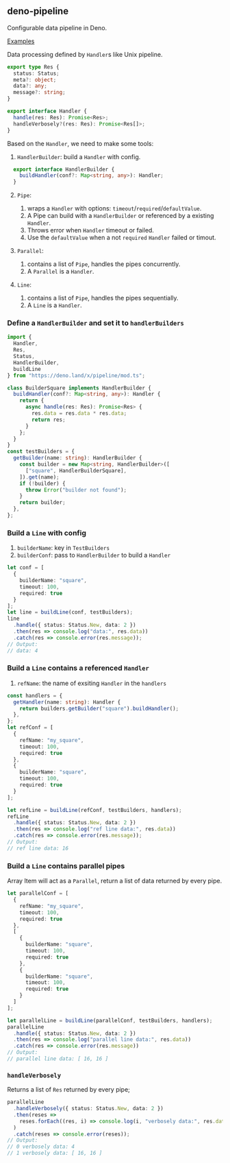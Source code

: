 ## deno-pipeline

Configurable data pipeline in Deno.

[Examples](https://github.com/Focinfi/deno-pipeline/blob/master/example.ts)

Data processing defined by `Handler`s like Unix pipeline. 

```typescript
export type Res {
  status: Status;
  meta?: object;
  data?: any;
  message?: string;
}

export interface Handler {
  handle(res: Res): Promise<Res>;
  handleVerbosely?(res: Res): Promise<Res[]>;
}
```

Based on the `Handler`, we need to make some tools:
1. `HandlerBuilder`: build a `Handler` with config.
```typescript
  export interface HandlerBuilder {
    buildHandler(conf?: Map<string, any>): Handler;
  }
```
2. `Pipe`:
    1. wraps a `Handler` with options: `timeout`/`required`/`defaultValue`. 
    2. A Pipe can build with a `HandlerBuilder` or referenced by a existing `Handler`.
    3. Throws error when `Handler` timeout or failed.
    4. Use the `defaultValue` when a not `required` `Handler` failed or timout.
3. `Parallel`: 
    1. contains a list of `Pipe`, handles the pipes concurrently.
    2. A `Parallel` is a `Handler`.

3. `Line`:
    1. contains a list of `Pipe`, handles the pipes sequentially.
    2. A `Line` is a `Handler`.


### Define a `HandlerBuilder` and set it to `handlerBuilders`
```typescript
import {
  Handler,
  Res,
  Status,
  HandlerBuilder,
  buildLine
} from "https://deno.land/x/pipeline/mod.ts";

class BuilderSquare implements HandlerBuilder {
  buildHandler(conf?: Map<string, any>): Handler {
    return {
      async handle(res: Res): Promise<Res> {
        res.data = res.data * res.data;
        return res;
      }
    };
  }
}
const testBuilders = {
  getBuilder(name: string): HandlerBuilder {
    const builder = new Map<string, HandlerBuilder>([
      ["square", HandlerBuilderSquare],
    ]).get(name);
    if (!builder) {
      throw Error("builder not found");
    }
    return builder;
  },
};
```

### Build a `Line` with config
1. `builderName`: key in `TestBuilders`
2. `builderConf`: pass to `HandlerBuilder` to build a `Handler`

```typescript
let conf = [
  {
    builderName: "square",
    timeout: 100,
    required: true
  }
];
let line = buildLine(conf, testBuilders);
line
  .handle({ status: Status.New, data: 2 })
  .then(res => console.log("data:", res.data))
  .catch(res => console.error(res.message));
// Output:
// data: 4
```

### Build a `Line` contains a referenced `Handler`
1. `refName`: the name of exsiting `Handler` in the `handlers`

```typescript
const handlers = {
  getHandler(name: string): Handler {
    return builders.getBuilder("square").buildHandler();
  },
};
let refConf = [
  {
    refName: "my_square",
    timeout: 100,
    required: true
  },
  {
    builderName: "square",
    timeout: 100,
    required: true
  }
];

let refLine = buildLine(refConf, testBuilders, handlers);
refLine
  .handle({ status: Status.New, data: 2 })
  .then(res => console.log("ref line data:", res.data))
  .catch(res => console.error(res.message));
// Output:
// ref line data: 16
```

### Build a `Line` contains parallel pipes
Array Item will act as a `Parallel`, return a list of data returned by every pipe.

```typescript
let parallelConf = [
  {
    refName: "my_square",
    timeout: 100,
    required: true
  },
  [
    {
      builderName: "square",
      timeout: 100,
      required: true
    },
    {
      builderName: "square",
      timeout: 100,
      required: true
    }
  ]
];

let parallelLine = buildLine(parallelConf, testBuilders, handlers);
parallelLine
  .handle({ status: Status.New, data: 2 })
  .then(res => console.log("parallel line data:", res.data))
  .catch(res => console.error(res.message))
// Output:
// parallel line data: [ 16, 16 ]
```

### `handleVerbosely`
Returns a list of `Res` returned by every pipe; 

```typescript
parallelLine
  .handleVerbosely({ status: Status.New, data: 2 })
  .then(reses =>
    reses.forEach((res, i) => console.log(i, "verbosely data:", res.data))
  )
  .catch(reses => console.error(reses));
// Output:
// 0 verbosely data: 4
// 1 verbosely data: [ 16, 16 ]
```
